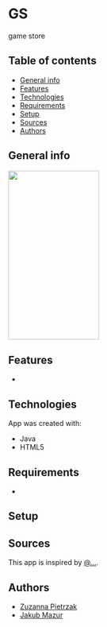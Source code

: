 # GS
game store

## Table of contents
* [General info](#general-info)
* [Features](#features)
* [Technologies](#technologies)
* [Requirements](#requirements)
* [Setup](#setup)
* [Sources](#sources)
* [Authors](#authors)

## General info


<img src="./images/aa.jpg" data-canonical-src="./images/aa.jpg" width="183" height="340"/>

## Features
- 

## Technologies
App was created with:
- Java
- HTML5

## Requirements
- 

## Setup


## Sources
This app is inspired by [@...](link).

## Authors 
- [Zuzanna Pietrzak](https://github.com/zuza571)
- [Jakub Mazur](https://github.com/JakubMazur965)
